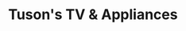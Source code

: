 ---
title: "Tuson's TV & Appliances"
url: /minersville/tusons-tv-and-appliances/
shop: appliance
---